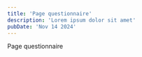 ```yaml
---
title: 'Page questionnaire'
description: 'Lorem ipsum dolor sit amet'
pubDate: 'Nov 14 2024'
---
```


Page questionnaire